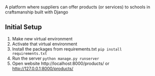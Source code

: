 A platform where suppliers can offer products (or services) to schools in craftsmanship built with Django

## Initial Setup
1. Make new virtual environment 
2. Activate that virtual environment
3. Install the packages from requirements.txt `pip install requirements.txt`
4. Run the server `python manage.py runserver`
5. Open website http://localhost:8000/products/ or http://127.0.0.1:8000/products/





